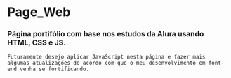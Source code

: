 # Page_Web
### Página portifólio com base nos estudos da Alura usando HTML, CSS e JS.
    Futuramente desejo aplicar JavaScript nesta página e fazer mais algumas atualizações de acordo com que o meu desenvolvimento em font-end venha se fortificando.
